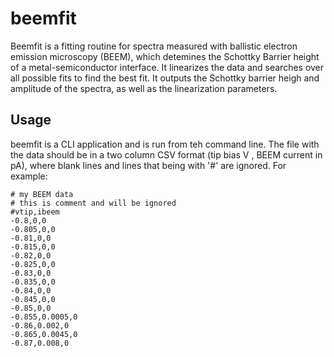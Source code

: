 # beemfit

Beemfit is a fitting routine for spectra measured with ballistic electron emission microscopy (BEEM), which detemines the Schottky Barrier height of a metal-semiconductor interface.  It linearizes the data and searches over all possible fits to find the best fit.  It outputs the Schottky barrier heigh and amplitude of the spectra, as well as the linearization parameters.


## Usage

beemfit is a CLI application and is run from teh command line.  The file with the data should be in a two column CSV format (tip bias V , BEEM current in pA), where blank lines and lines that being with '#' are ignored.  For example:

```
# my BEEM data
# this is comment and will be ignored
#vtip,ibeem
-0.8,0,0
-0.805,0,0
-0.81,0,0
-0.815,0,0
-0.82,0,0
-0.825,0,0
-0.83,0,0
-0.835,0,0
-0.84,0,0
-0.845,0,0
-0.85,0,0
-0.855,0.0005,0
-0.86,0.002,0
-0.865,0.0045,0
-0.87,0.008,0


```

